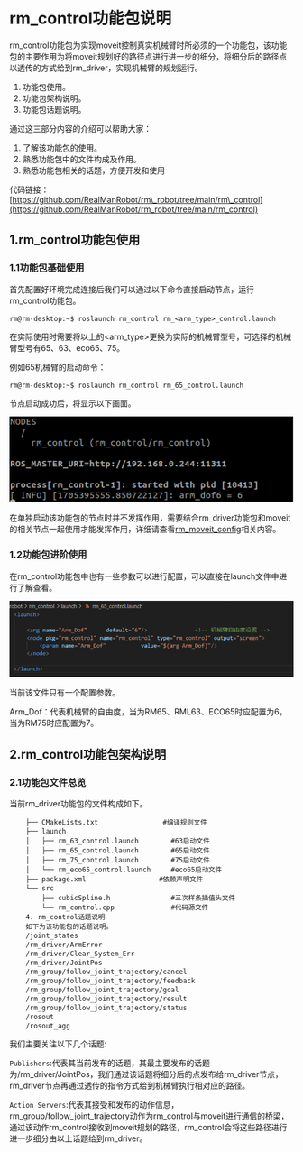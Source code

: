 # rm_control功能包说明

rm_control功能包为实现moveit控制真实机械臂时所必须的一个功能包，该功能包的主要作用为将moveit规划好的路径点进行进一步的细分，将细分后的路径点以透传的方式给到rm\_driver，实现机械臂的规划运行。

1. 功能包使用。
2. 功能包架构说明。
3. 功能包话题说明。

通过这三部分内容的介绍可以帮助大家：

1. 了解该功能包的使用。
2. 熟悉功能包中的文件构成及作用。
3. 熟悉功能包相关的话题，方便开发和使用

代码链接：[https://github.com/RealManRobot/rm\_robot/tree/main/rm\_control](https://github.com/RealManRobot/rm_robot/tree/main/rm_control)

## 1.rm\_control功能包使用

### 1.1功能包基础使用

首先配置好环境完成连接后我们可以通过以下命令直接启动节点，运行rm\_control功能包。

```ros
rm@rm-desktop:~$ roslaunch rm_control rm_<arm_type>_control.launch
```

在实际使用时需要将以上的<arm\_type>更换为实际的机械臂型号，可选择的机械臂型号有65、63、eco65、75。

例如65机械臂的启动命令：

```ros
rm@rm-desktop:~$ roslaunch rm_control rm_65_control.launch
```

节点启动成功后，将显示以下画面。

![alt text](image.png)

在单独启动该功能包的节点时并不发挥作用，需要结合rm\_driver功能包和moveit的相关节点一起使用才能发挥作用，详细请查看[rm_moveit_config](../ros/rm_moveit_config_ROS.md)相关内容。

### 1.2功能包进阶使用

在rm\_control功能包中也有一些参数可以进行配置，可以直接在launch文件中进行了解查看。

![alt text](image-1.png)

当前该文件只有一个配置参数。

Arm\_Dof：代表机械臂的自由度，当为RM65、RML63、ECO65时应配置为6，当为RM75时应配置为7。

## 2.rm\_control功能包架构说明

### 2.1功能包文件总览

当前rm\_driver功能包的文件构成如下。

```
    ├── CMakeLists.txt                #编译规则文件
    ├── launch
    │   ├── rm_63_control.launch        #63启动文件
    │   ├── rm_65_control.launch        #65启动文件
    │   ├── rm_75_control.launch        #75启动文件
    │   └── rm_eco65_control.launch     #eco65启动文件
    ├── package.xml                  #依赖声明文件
    └── src
        ├── cubicSpline.h               #三次样条插值头文件
        └── rm_control.cpp              #代码源文件
    4. rm_control话题说明
    如下为该功能包的话题说明。
    /joint_states
    /rm_driver/ArmError
    /rm_driver/Clear_System_Err
    /rm_driver/JointPos
    /rm_group/follow_joint_trajectory/cancel
    /rm_group/follow_joint_trajectory/feedback
    /rm_group/follow_joint_trajectory/goal
    /rm_group/follow_joint_trajectory/result
    /rm_group/follow_joint_trajectory/status
    /rosout
    /rosout_agg
```

我们主要关注以下几个话题:

`Publishers`:代表其当前发布的话题，其最主要发布的话题为/rm\_driver/JointPos，我们通过该话题将细分后的点发布给rm\_driver节点，rm\_driver节点再通过透传的指令方式给到机械臂执行相对应的路径。

`Action Servers`:代表其接受和发布的动作信息，rm\_group/follow\_joint\_trajectory动作为rm\_control与moveit进行通信的桥梁，通过该动作rm\_control接收到moveit规划的路径，rm\_control会将这些路径进行进一步细分由以上话题给到rm\_driver。
